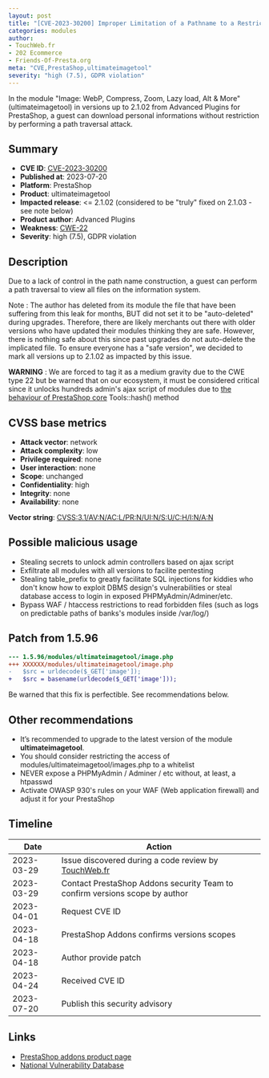 ```yaml
---
layout: post
title: "[CVE-2023-30200] Improper Limitation of a Pathname to a Restricted Directory in Advanced Plugins - Image: WebP, Compress, Zoom, Lazy load, Alt & More module for PrestaShop"
categories: modules
author:
- TouchWeb.fr
- 202 Ecommerce
- Friends-Of-Presta.org
meta: "CVE,PrestaShop,ultimateimagetool"
severity: "high (7.5), GDPR violation"
---
```


In the module "Image: WebP, Compress, Zoom, Lazy load, Alt & More" (ultimateimagetool) in versions up to 2.1.02 from Advanced Plugins for PrestaShop, a guest can download personal informations without restriction by performing a path traversal attack.

## Summary

* **CVE ID**: [CVE-2023-30200](https://cve.mitre.org/cgi-bin/cvename.cgi?name=CVE-2023-30200)
* **Published at**: 2023-07-20
* **Platform**: PrestaShop
* **Product**: ultimateimagetool
* **Impacted release**: <= 2.1.02 (considered to be "truly" fixed on 2.1.03 - see note below)
* **Product author**: Advanced Plugins
* **Weakness**: [CWE-22](https://cwe.mitre.org/data/definitions/22.html)
* **Severity**: high (7.5), GDPR violation

## Description

Due to a lack of control in the path name construction, a guest can perform a path traversal to view all files on the information system.

Note : The author has deleted from its module the file that have been suffering from this leak for months, BUT did not set it to be "auto-deleted" during upgrades. Therefore, there are likely merchants out there with older versions who have updated their modules thinking they are safe. However, there is nothing safe about this since past upgrades do not auto-delete the implicated file. To ensure everyone has a "safe version", we decided to mark all versions up to 2.1.02 as impacted by this issue.

**WARNING** : We are forced to tag it as a medium gravity due to the CWE type 22 but be warned that on our ecosystem, it must be considered critical since it unlocks hundreds admin's ajax script of modules due to [the behaviour of PrestaShop core](https://github.com/PrestaShop/PrestaShop/blob/6c05518b807d014ee8edb811041e3de232520c28/classes/Tools.php#L1247) Tools::hash() method


## CVSS base metrics

* **Attack vector**: network
* **Attack complexity**: low
* **Privilege required**: none
* **User interaction**: none
* **Scope**: unchanged
* **Confidentiality**: high
* **Integrity**: none
* **Availability**: none

**Vector string**: [CVSS:3.1/AV:N/AC:L/PR:N/UI:N/S:U/C:H/I:N/A:N](https://nvd.nist.gov/vuln-metrics/cvss/v3-calculator?vector=AV:N/AC:L/PR:N/UI:N/S:U/C:H/I:N/A:N)

## Possible malicious usage

* Stealing secrets to unlock admin controllers based on ajax script
* Exfiltrate all modules with all versions to facilite pentesting
* Stealing table_prefix to greatly facilitate SQL injections for kiddies who don't know how to exploit DBMS design's vulnerabilities or steal database access to login in exposed PHPMyAdmin/Adminer/etc.
* Bypass WAF / htaccess restrictions to read forbidden files (such as logs on predictable paths of banks's modules inside /var/log/)

## Patch from 1.5.96

```diff
--- 1.5.96/modules/ultimateimagetool/image.php
+++ XXXXXX/modules/ultimateimagetool/image.php
-	$src = urldecode($_GET['image']);
+	$src = basename(urldecode($_GET['image']));
```

Be warned that this fix is perfectible. See recommendations below.

## Other recommendations

* It’s recommended to upgrade to the latest version of the module **ultimateimagetool**.
* You should consider restricting the access of modules/ultimateimagetool/images.php to a whitelist
* NEVER expose a PHPMyAdmin / Adminer / etc without, at least, a htpasswd
* Activate OWASP 930's rules on your WAF (Web application firewall) and adjust it for your PrestaShop

## Timeline

| Date | Action |
|--|--|
| 2023-03-29 | Issue discovered during a code review by [TouchWeb.fr](https://www.touchweb.fr) |
| 2023-03-29 | Contact PrestaShop Addons security Team to confirm versions scope by author  |
| 2023-04-01 | Request CVE ID |
| 2023-04-18 | PrestaShop Addons confirms versions scopes |
| 2023-04-18 | Author provide patch |
| 2023-04-24 | Received CVE ID |
| 2023-07-20 | Publish this security advisory |

## Links

* [PrestaShop addons product page](https://addons.prestashop.com/fr/visuels-produits/27669-image-webp-compression-regeneration.html)
* [National Vulnerability Database](https://nvd.nist.gov/vuln/detail/CVE-2023-30200)
